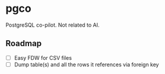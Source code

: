 # pgco

PostgreSQL co-pilot. Not related to AI.

## Roadmap

* [ ] Easy FDW for CSV files
* [ ] Dump table(s) and all the rows it references via foreign key
